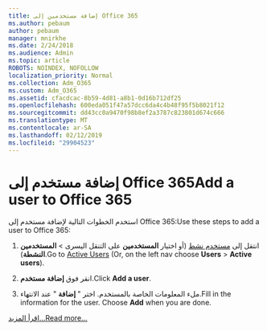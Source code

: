 ```yaml
---
title: إضافة مستخدمين إلى Office 365
ms.author: pebaum
author: pebaum
manager: mnirkhe
ms.date: 2/24/2018
ms.audience: Admin
ms.topic: article
ROBOTS: NOINDEX, NOFOLLOW
localization_priority: Normal
ms.collection: Adm_O365
ms.custom: Adm_O365
ms.assetid: cfacdcac-8b59-4d81-a8b1-0d16b712df25
ms.openlocfilehash: 600eda051f47a57dcc6da4c4b48f95f5b8021f12
ms.sourcegitcommit: dd43cc0a9470f98b8ef2a3787c823801d674c666
ms.translationtype: MT
ms.contentlocale: ar-SA
ms.lasthandoff: 02/12/2019
ms.locfileid: "29904523"
---
```

# <a name="add-a-user-to-office-365"></a><span data-ttu-id="52014-102">إضافة مستخدم إلى Office 365</span><span class="sxs-lookup"><span data-stu-id="52014-102">Add a user to Office 365</span></span>

<span data-ttu-id="52014-103">استخدم الخطوات التالية لإضافة مستخدم إلى Office 365:</span><span class="sxs-lookup"><span data-stu-id="52014-103">Use these steps to add a user to Office 365:</span></span>
  
1. <span data-ttu-id="52014-104">انتقل إلى [مستخدم نشط](https://admin.microsoft.com/Adminportal/Home?source=applauncher#/users) (أو اختيار **المستخدمين** على التنقل اليسرى \> **المستخدمين النشطة**).</span><span class="sxs-lookup"><span data-stu-id="52014-104">Go to [Active Users](https://admin.microsoft.com/Adminportal/Home?source=applauncher#/users) (Or, on the left nav choose **Users** \> **Active users**).</span></span>
    
2. <span data-ttu-id="52014-105">انقر فوق **إضافة مستخدم**.</span><span class="sxs-lookup"><span data-stu-id="52014-105">Click **Add a user**.</span></span>
    
3. <span data-ttu-id="52014-p101">ملء المعلومات الخاصة بالمستخدم. اختر " **إضافة** " عند الانتهاء.</span><span class="sxs-lookup"><span data-stu-id="52014-p101">Fill in the information for the user. Choose **Add** when you are done.</span></span> 
    
[<span data-ttu-id="52014-108">اقرأ المزيد...</span><span class="sxs-lookup"><span data-stu-id="52014-108">Read more...</span></span>](https://support.office.com/article/1970f7d6-03b5-442f-b385-5880b9c256ec)
  

